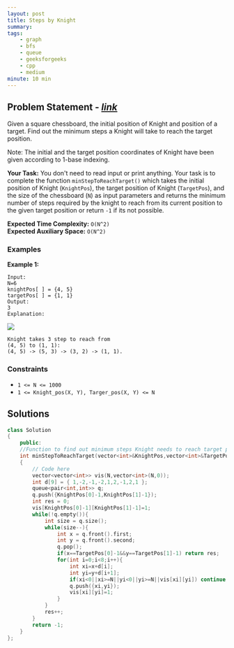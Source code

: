 ```yaml
---
layout: post
title: Steps by Knight                   
summary:
tags:
    - graph
    - bfs
    - queue
    - geeksforgeeks
    - cpp
    - medium
minute: 10 min
---
```


## Problem Statement - [*link*](https://practice.geeksforgeeks.org/problems/steps-by-knight5927/0/?track=DSASP-Graph&batchId=154#)  

Given a square chessboard, the initial position of Knight and position of a target. Find out the minimum steps a Knight will take to reach the target position.

Note:
The initial and the target position coordinates of Knight have been given according to 1-base indexing.

**Your Task:** 
You don't need to read input or print anything. Your task is to complete the function `minStepToReachTarget()` which takes the initial position of Knight (`KnightPos`), the target position of Knight (`TargetPos`), and the size of the chessboard (`N`) as input parameters and returns the minimum number of steps required by the knight to reach from its current position to the given target position or return `-1` if its not possible. 




**Expected Time Complexity:** `O(N^2)`           
**Expected Auxiliary Space:** `O(N^2)`


### Examples

**Example 1:**   
```
Input:
N=6
knightPos[ ] = {4, 5}
targetPos[ ] = {1, 1}
Output:
3
Explanation:
```

<img src="https://media.geeksforgeeks.org/wp-content/uploads/KnightChess.jpg">

```
Knight takes 3 step to reach from 
(4, 5) to (1, 1):
(4, 5) -> (5, 3) -> (3, 2) -> (1, 1).
```

### Constraints

+ `1 <= N <= 1000`
+ `1 <= Knight_pos(X, Y), Targer_pos(X, Y) <= N`

## Solutions

```cpp
class Solution
{
    public:
    //Function to find out minimum steps Knight needs to reach target position.
	int minStepToReachTarget(vector<int>&KnightPos,vector<int>&TargetPos,int N)
	{
	    // Code here
	    vector<vector<int>> vis(N,vector<int>(N,0));
        int d[9] = { 1,-2,-1,-2,1,2,-1,2,1 };
        queue<pair<int,int>> q;
        q.push({KnightPos[0]-1,KnightPos[1]-1});
        int res = 0;
        vis[KnightPos[0]-1][KnightPos[1]-1]=1;
        while(!q.empty()){
            int size = q.size();
            while(size--){
                int x = q.front().first;
                int y = q.front().second;
                q.pop();
                if(x==TargetPos[0]-1&&y==TargetPos[1]-1) return res;
                for(int i=0;i<8;i++){
                    int xi=x+d[i];
                    int yi=y+d[i+1];
                    if(xi<0||xi>=N||yi<0||yi>=N||vis[xi][yi]) continue;
                    q.push({xi,yi});
                    vis[xi][yi]=1;
                }
            }
            res++;
        }
        return -1;
	}
};
```

